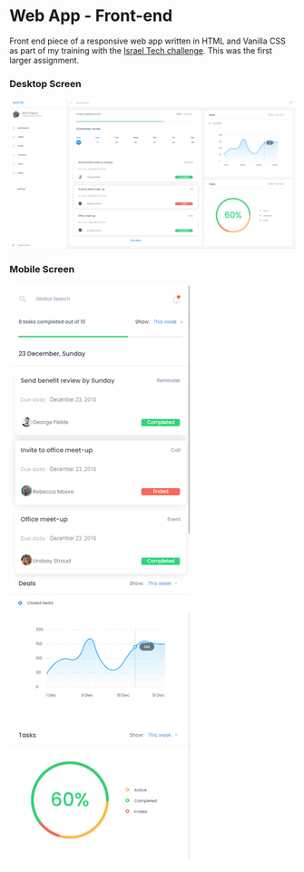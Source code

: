# Web App - Front-end
Front end piece of a responsive web app written in HTML and Vanilla CSS as part of my training with the [Israel Tech challenge](https://www.itc.tech/). 
This was the first larger assignment.
### Desktop Screen
![Web App Desltop Res](https://github.com/LangeJM/WebApp-Frontend-Exercise/blob/main/Screenshot_Desktop.png)
### Mobile Screen
![Web App Mobile Res](https://github.com/LangeJM/WebApp-Frontend-Exercise/blob/main/Screenshot_Mobile.png)

